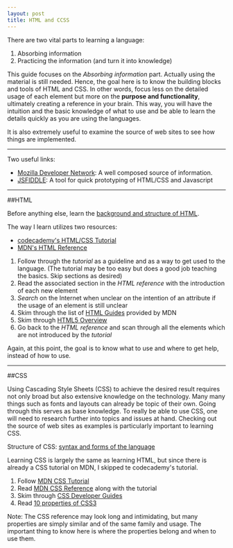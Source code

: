 ```yaml
---
layout: post
title: HTML and CCSS
---
```


There are two vital parts to learning a language:

1. Absorbing information
2. Practicing the information (and turn it into knowledge)

This guide focuses on the _Absorbing information_ part. Actually using the material is still needed. Hence, the goal here is to know the building blocks and tools of HTML and CSS. In other words, focus less on the detailed usage of each element but more on the __purpose and functionality__, ultimately creating a reference in your brain. This way, you will have the intuition and the basic knowledge of what to use and be able to learn the details quickly as you are using the languages.

It is also extremely useful to examine the source of web sites to see how things are implemented.

------

Two useful links:

* [Mozilla Developer Network](https://developer.mozilla.org): A well composed source of information.
* [JSFIDDLE](http://jsfiddle.net/): A tool for quick prototyping of HTML/CSS and Javascript

------

##HTML

Before anything else, learn the [background and structure of HTML](https://developer.mozilla.org/en-US/docs/Web/Guide/HTML/Introduction).

The way I learn utilizes two resources:

* [codecademy's HTML/CSS Tutorial](http://www.codecademy.com/tracks/web)
* [MDN's HTML Reference](https://developer.mozilla.org/en-US/docs/Web/HTML/Element)

1. Follow through the _tutorial_ as a guideline and as a way to get used to the language. (The tutorial may be too easy but does a good job teaching the basics. Skip sections as desired)
2. Read the associated section in the _HTML reference_ with the introduction of each new element
3. _Search_ on the Internet when unclear on the intention of an attribute if the usage of an element is still unclear
4. Skim through the list of [HTML Guides](https://developer.mozilla.org/en-US/docs/Web/Guide/HTML) provided by MDN
5. Skim through [HTML5 Overview](https://developer.mozilla.org/en-US/docs/Web/Guide/HTML/HTML5)
6. Go back to the _HTML reference_ and scan through all the elements which are not introduced by the _tutorial_

Again, at this point, the goal is to know what to use and where to get help, instead of how to use.

------

##CSS

Using Cascading Style Sheets (CSS) to achieve the desired result requires not only broad but also extensive knowledge on the technology. Many many things such as fonts and layouts can already be topic of their own. Going through this serves as base knowledge. To really be able to use CSS, one will need to research further into topics and issues at hand. Checking out the source of web sites as examples is particularly important to learning CSS.

Structure of CSS:
[syntax and forms of the language](https://developer.mozilla.org/en-US/docs/Web/CSS/Syntax)

Learning CSS is largely the same as learning HTML, but since there is already a CSS tutorial on MDN, I skipped te codecademy's tutorial.

1. Follow [MDN CSS Tutorial](https://developer.mozilla.org/en-US/docs/Web/Guide/CSS/Getting_started)
2. Read [MDN CSS Reference](https://developer.mozilla.org/en-US/docs/Web/CSS/Reference) along with the tutorial
3. Skim through [CSS Developer Guides](https://developer.mozilla.org/en-US/docs/Web/Guide/CSS)
4. Read [10 properties of CSS3](http://code.tutsplus.com/tutorials/10-css3-properties-you-need-to-be-familiar-with--net-16417)

Note: The CSS reference may look long and intimidating, but many properties are simply similar and of the same family and usage. The important thing to know here is where the properties belong and when to use them.